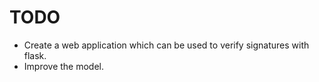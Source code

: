 # TODO
- Create a web application which can be used to verify signatures with flask.
- Improve the model.